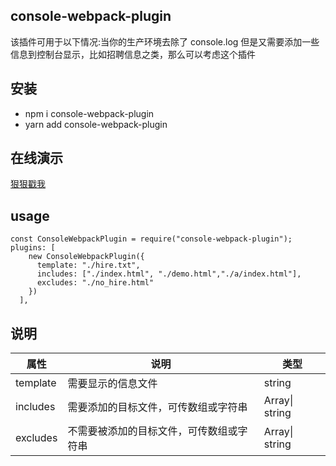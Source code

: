 ## console-webpack-plugin

该插件可用于以下情况:当你的生产环境去除了 console.log 但是又需要添加一些信息到控制台显示，比如招聘信息之类，那么可以考虑这个插件

## 安装

- npm i console-webpack-plugin
- yarn add console-webpack-plugin

## 在线演示

[狠狠戳我 ](https://foolsogood.github.io/console-webpack-plugin/example/dist/index.html)

## usage

```
const ConsoleWebpackPlugin = require("console-webpack-plugin");
plugins: [
    new ConsoleWebpackPlugin({
      template: "./hire.txt",
      includes: ["./index.html", "./demo.html","./a/index.html"],
      excludes: "./no_hire.html"
    })
  ],
```

## 说明

| 属性     | 说明                                     | 类型                   |
| -------- | ---------------------------------------- | ---------------------- |
| template | 需要显示的信息文件                       | string                 |
| includes | 需要添加的目标文件，可传数组或字符串     | Array<string>\| string |
| excludes | 不需要被添加的目标文件，可传数组或字符串 | Array<string>\| string |
